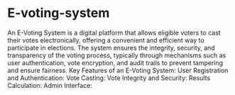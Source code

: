 # E-voting-system
An E-Voting System is a digital platform that allows eligible voters to cast their votes electronically, offering a convenient and efficient way to participate in elections. The system ensures the integrity, security, and transparency of the voting process, typically through mechanisms such as user authentication, vote encryption, and audit trails to prevent tampering and ensure fairness.
Key Features of an E-Voting System:
User Registration and Authentication:
Vote Casting:
Vote Integrity and Security:
Results Calculation:
Admin Interface:
